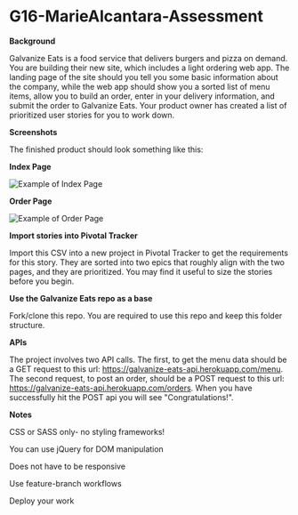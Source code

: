 # G16-MarieAlcantara-Assessment
**Background**

Galvanize Eats is a food service that delivers burgers and pizza on demand. You are building their new site, which includes a light ordering web app. The landing page of the site should you tell you some basic information about the company, while the web app should show you a sorted list of menu items, allow you to build an order, enter in your delivery information, and submit the order to Galvanize Eats. Your product owner has created a list of prioritized user stories for you to work down.

**Screenshots**

The finished product should look something like this:


**Index Page**

![Example of Index Page](https://s3-us-west-2.amazonaws.com/lesson-plan-images/galvanize_eats_assessments/Screen+Capture+Main+Page.png)

**Order Page**

![Example of Order Page](https://s3-us-west-2.amazonaws.com/lesson-plan-images/galvanize_eats_assessments/Screen+Capture+Order+Page.png)

**Import stories into Pivotal Tracker**

Import this CSV into a new project in Pivotal Tracker to get the requirements for this story. They are sorted into two epics that roughly align with the two pages, and they are prioritized. You may find it useful to size the stories before you begin.

**Use the Galvanize Eats repo as a base**

Fork/clone this repo. You are required to use this repo and keep this folder structure.

**APIs**

The project involves two API calls. The first, to get the menu data should be a GET request to this url: https://galvanize-eats-api.herokuapp.com/menu. The second request, to post an order, should be a POST request to this url: https://galvanize-eats-api.herokuapp.com/orders. When you have successfully hit the POST api you will see "Congratulations!".

**Notes**

CSS or SASS only- no styling frameworks!

You can use jQuery for DOM manipulation

Does not have to be responsive

Use feature-branch workflows

Deploy your work

